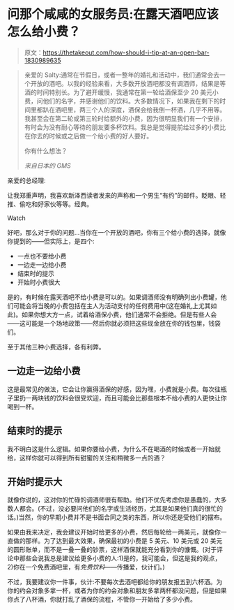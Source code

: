 # 问那个咸咸的女服务员:在露天酒吧应该怎么给小费？

> 原文：<https://thetakeout.com/how-should-i-tip-at-an-open-bar-1830989635>

> 亲爱的 Salty:通常在节假日，或者一整年的婚礼和活动中，我们通常会去一个开放的酒吧。以我的经验来看，大多数开放酒吧都没有调酒师，结果是等酒的时间特别长。为了避开缓慢，我通常在第一轮给酒保至少 20 美元小费，问他们的名字，并感谢他们的饮料。大多数情况下，如果我在剩下的时间里都趴在酒吧里，两三个人的深度，酒保会给我倒一杯酒，几乎不用等。我甚至会在第二轮或第三轮时给额外的小费，因为很明显我们有一个安排，有时会为没有耐心等待的朋友要多杯饮料。我总是觉得提前给过多的小费比在你去的时候或之后做一个给小费的好人要好。
> 
> 你有什么想法？
> 
> *来自日本的 GMS*

亲爱的总经理:

让我郑重声明，我喜欢新泽西读者发来的声称和一个男生“有约”的邮件。眨眼、轻推、偷吃和好家伙等等。经典。

Watch

好吧，那么对于你的问题…当你在一个开放的酒吧，你有三个给小费的选择，就像你提到的——但实际上，是四个:

*   一点也不要给小费
*   一边走一边给小费
*   结束时的提示
*   开始时小费很大

是的，有时候在露天酒吧不给小费是可以的。如果调酒师没有明确列出小费罐，他们可能会将当晚的小费包括在主人为活动支付的任何费用中(这在婚礼上尤其如此)。如果你想大方一点，试着给酒保小费，他们通常不会拒绝。但是有些人会——这可能是一个场地政策——然后你就必须把这些现金放在你的钱包里，钱袋们。

至于其他三种小费选择，各有利弊。

## 一边走一边给小费

这是最常见的做法，它会让你赢得酒保的好感，因为嘿，小费就是小费。每次往瓶子里扔一两块钱的饮料会很受欢迎，而且可能会比那些根本不给小费的人更快让你喝到一杯。

## 结束时的提示

我不明白这是什么逻辑。如果你要给小费，为什么不在喝酒的时候或者一开始就给，这样你就可以得到所有甜蜜的关注和稍微多一点的酒？

## **开始时提示大**

就像你说的，这对你的忙碌的调酒师很有帮助。他们不优先考虑你是愚蠢的，大多数人都会。(不过，没必要问他们的名字或生活经历，尤其是如果他们真的很忙的话。)当然，你的早期小费并不是书面合同之类的东西，所以你还是受他们的摆布。

如果由我来决定，我会建议开始时给更多的小费，然后每轮给一两美元，就像你一直做的那样。为了达到最大效果，确保最初的小费是 5 美元、10 美元或 20 美元的圆形账单，而不是一叠一叠的钞票，这样酒保就能充分看到你的慷慨。(对于评论中那些会说我总是建议给更多小费的人:1)是的，我可能会，但这是我的观点，2)你在一个免费酒吧里，有*免费饮料*——传播爱，伙计们。)

不过，我要建议你一件事，伙计:不要每次去酒吧都给你的朋友报五到六杯酒。为你的约会对象多拿一杯，或者为你的约会对象和朋友多拿两杯都没问题，但是如果你点了八杯酒，你就打乱了酒保的流程，不管你一开始给了多少小费。